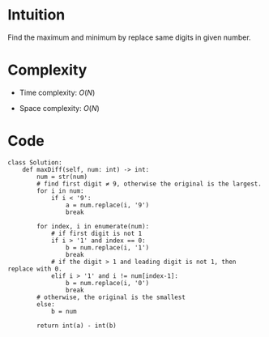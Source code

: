 # Intuition
Find the maximum and minimum by replace same digits in given number.

# Complexity
- Time complexity:
    $O(N)$

- Space complexity:
    $O(N)$

# Code
```python3 []
class Solution:
    def maxDiff(self, num: int) -> int:
        num = str(num)
        # find first digit ≠ 9, otherwise the original is the largest.
        for i in num:
            if i < '9':
                a = num.replace(i, '9')
                break
        
        for index, i in enumerate(num):
            # if first digit is not 1
            if i > '1' and index == 0:
                b = num.replace(i, '1')
                break
            # if the digit > 1 and leading digit is not 1, then replace with 0.
            elif i > '1' and i != num[index-1]:
                b = num.replace(i, '0')
                break
        # otherwise, the original is the smallest
        else:
            b = num
        
        return int(a) - int(b)
```